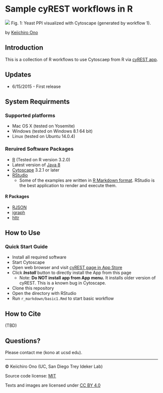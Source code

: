 # Sample cyREST workflows in R 

![](http://cl.ly/image/3O242T1K1k46/structure-aware-layout.png)
Fig. 1: Yeast PPI visualized with Cytoscape (generated by workflow 1).

by [Keiichiro Ono](http://keiono.github.io/)

## Introduction
This is a collection of R workflows to use Cytoscaep from R via [cyREST app](http://apps.cytoscape.org/apps/cyrest).

## Updates
* 6/15/2015 - First release


## System Requirments
### Supported platforms
* Mac OS X (tested on Yosemite)
* Windows (tested on Windows 8.1 64 bit)
* Linux (tested on Ubuntu 14.0.4)

### Reruired Software Packages
* [R](http://www.r-project.org/) (Tested on R version 3.2.0)
* Latest version of [Java 8](http://www.oracle.com/technetwork/java/javase/downloads/jdk8-downloads-2133151.html)
* [Cytoscape](http://www.cytoscape.org/) 3.2.1 or later
* [RStudio](http://www.rstudio.com/)
    * Some of the examples are written in [R Markdown format](http://rmarkdown.rstudio.com/).  RStudio is the best application to render and execute them.

#### R Packages
* [RJSON](http://cran.r-project.org/web/packages/rjson/index.html)
* [igraph](http://igraph.org/r/)
* [httr](http://cran.r-project.org/web/packages/httr/index.html)

## How to Use

### Quick Start Guide
* Install all required software
* Start Cytoscape
* Open web browser and visit [cyREST page in App Store](http://apps.cytoscape.org/apps/cyrest)
* Click ___Install___ button to directly install the App from this page
    * Note: __Do NOT install app from App menu.__ It installs older version of cyREST.  This is a known bug in Cytoscape.
* Clone this repository
* Open the directory with RStudio
* Run ```r_markdown/basic1.Rmd``` to start basic workflow

## How to Cite
(TBD)

## Questions?
Please contact me (kono at ucsd edu).

----
&copy; Keiichiro Ono (UC, San Diego Trey Ideker Lab)

Source code license: [MIT](http://opensource.org/licenses/MIT)

Texts and images are licensed under [CC BY 4.0](https://creativecommons.org/licenses/by/4.0/) 